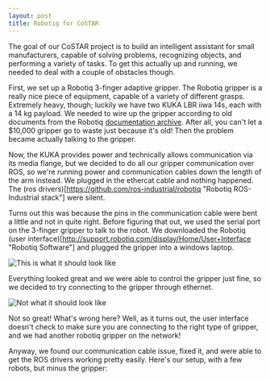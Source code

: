 ```yaml
---
layout: post
title: Robotiq for CoSTAR
---
```


The goal of our CoSTAR project is to build an intelligent assistant for small manufacturers, capable of solving problems, recognizing objects, and performing a variety of tasks. To get this actually up and running, we needed to deal with a couple of obstacles though. 


First, we set up a Robotiq 3-finger adaptive gripper. The Robotiq gripper is a really nice piece of equipment, capable of a variety of different grasps. Extremely heavy, though; luckily we have two KUKA LBR iiwa 14s, each with a 14 kg payload. We needed to wire up the gripper according to old documents from the Robotiq [documentation archive](http://support.robotiq.com/display/Home/Documentation+Archives "Robotiq documentation archive"). After all, you can't let a $10,000 gripper go to waste just because it's old! Then the problem became actually talking to the gripper.

Now, the KUKA provides power and technically allows communication via its media flange, but we decided to do all our gripper communication over ROS, so we're running power and communication cables down the length of the arm instead. We plugged in the ethercat cable and nothing happened. The (ros drivers)[https://github.com/ros-industrial/robotiq "Robotiq ROS-Industrial stack"] were silent.

Turns out this was because the pins in the communication cable were bent a little and not in quite right. Before figuring that out, we used the serial port on the 3-finger gripper to talk to the robot. We downloaded the Robotiq (user interface)[http://support.robotiq.com/display/Home/User+Interface "Robotiq Software"] and plugged the gripper into a windows laptop.

![This is what it should look like]({{site.baseurl}}public/robotiq_right.png)

Everything looked great and we were able to control the gripper just fine, so we decided to try connecting to the gripper through ethernet.

![Not what it should look like]({{site.baseurl}}public/robotiq_wrong.png)

Not so great! What's wrong here? Well, as it turns out, the user interface doesn't check to make sure you are connecting to the right type of gripper, and we had another robotiq gripper on the network!

Anyway, we found our communication cable issue, fixed it, and were able to get the ROS drivers working pretty easily.
Here's our setup, with a few robots, but minus the gripper:

